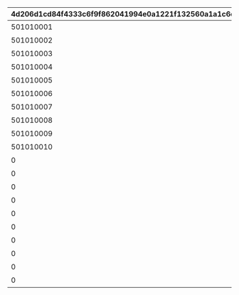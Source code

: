 |4d206d1cd84f4333c6f9f862041994e0a1221f132560a1a1c6ed05aab56df368|2e94f33ed39cb9a62a0ef9723315017c36417c2f014f4afb9bd8515dac9da866|3216ab5b01c32f249a8d16795ae1085437e03631c6c2ad3d10c7bcd404c3d1f6|b40611509406abb05f7903479cf3298483d4c4447f32979c8475905e1300b79a|1a9bf31323435c750603f0d4017508b98a03876877f0b96412ab69132fc2b695|4b7953a70c6b413f647a811b9646ac353b46b12f2c9eb7bbdbea90b849d6ddfe|6bf158e9ebaf3a22397e2934bb0936a9e6579eebdceb21637551a844c2bf593c|c1ce759a2495b45c41379b676da382a327747b0b8f9f6d5d8389906035f6b245|41d329012f1435d653810227c5ac7442f6d68aa1a6d197db259d443dae1c67f0|0ae00d0bb80d77edd087b7168f01d4bee8757cfa0338ba4fc8c177bfd7c75fca|aa3212a901518a12999e770efd0df4bff3f6b27ea225cdedd1542a09e62e5040|7cb3a89f3945170a8ca65584293c1b3d89392ee2cf60184ce678f4b672ca4b58|5df820e980e3ea4e7ba7bdf20de2f383af1667121a8ecdec435486ab477dc3de|0d66bc0dfe8d3d18415846bd7aa20aea79f71bcf9e0d7a5b2ed9722ef3493edf|2933dd46cd076a05c834e88f92aa4bc4a795edeca2def654fb8f7ff8dc64be8e|
| --- | --- | --- | --- | --- | --- | --- | --- | --- | --- | --- | --- | --- | --- | --- |
|501010001|4003002|195|11002012|31001|200010|4003001|45|400|雲をつらぬく山脈|0|雲海の山脈|10|400|1|
|501010002|4003004|-110|11005013|31002|200020|4003003|30|300|深い森の奥に存在する1本の大樹|0|密林の大樹|10|300|1|
|501010003|4003006|-570|11007014|31003|200030|4003005|-190|200|断崖絶壁で発見された遺跡|0|断崖の遺跡|10|200|1|
|501010004|4003008|750|11011017|31004|200040|4003007|-30|100|大海原にそびえる謎の巨塔|0|蒼海の孤塔|10|100|1|
|501010005|4003010|465|11014014|31005|200050|4003009|20|100|瘴気渦巻く常闇の孤峰|0|毒瘴の闇稜|10|100|1|
|501010006|4003012|360|11026014|31006|200060|4003011|90|100|厳峰に佇む竜の寝床|0|緑竜の骸嶺|10|100|1|
|501010007|4003014|130|11035014|31007|200070|4003013|90|100|天空の番人が静かに眠る聖城|0|天上の浮城|10|100|1|
|501010008|4003018|-50|11047014|31008|200080|4003017|120|100|砂の大瀑布が落ちゆく果ての都|0|砂瀑の底都|10|100|1|
|501010009|4003020|-360|11057014|31009|200090|4003019|70|100|紺碧の底に君臨する海王の城砦|0|紺碧の王砦|10|100|1|
|501010010|4003022|0|11062014|31010|0|4003021|0|100|四季彩りし霊狐の仙境|0|四彩の霊峰|10|0|1|
|0|4003016|0|0|32001|0|4003015|0|100|期間限定ダンジョンの踏破に挑戦|31006|スペシャルダンジョン|10|100|1|
|0|0|0|0|32002|0|0|0|100|期間限定ダンジョンの踏破に挑戦|31006|スペシャルダンジョン|10|100|1|
|0|0|0|0|32003|0|0|0|100|期間限定ダンジョンの踏破に挑戦|31006|スペシャルダンジョン|10|100|1|
|0|0|0|0|32004|0|0|0|100|期間限定ダンジョンの踏破に挑戦|31006|スペシャルダンジョン|10|100|1|
|0|0|0|0|32005|0|0|0|100|期間限定ダンジョンの踏破に挑戦|31006|スペシャルダンジョン|10|100|1|
|0|0|0|0|32006|0|0|0|100|期間限定ダンジョンの踏破に挑戦|31006|スペシャルダンジョン|10|100|1|
|0|0|0|0|32007|0|0|0|100|期間限定ダンジョンの踏破に挑戦|31006|スペシャルダンジョン|10|100|1|
|0|0|0|0|32008|0|0|0|100|期間限定ダンジョンの踏破に挑戦|31006|スペシャルダンジョン|10|100|1|
|0|0|0|0|32009|0|0|0|100|期間限定ダンジョンの踏破に挑戦|31006|スペシャルダンジョン|10|100|1|
|0|0|0|0|32010|0|0|0|100|期間限定ダンジョンの踏破に挑戦|31006|スペシャルダンジョン|10|100|1|